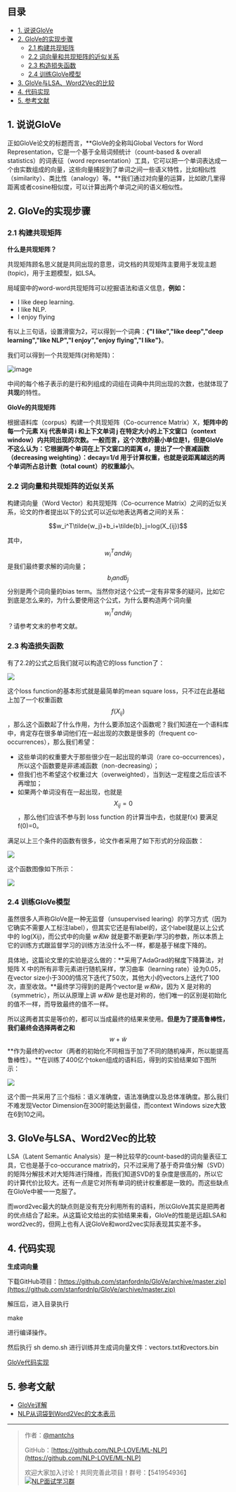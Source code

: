 ## 目录
- [1. 说说GloVe](#1-说说glove)
- [2. GloVe的实现步骤](#2-glove的实现步骤)
  - [2.1 构建共现矩阵](#21-构建共现矩阵)
  - [2.2 词向量和共现矩阵的近似关系](#22-词向量和共现矩阵的近似关系)
  - [2.3 构造损失函数](#23-构造损失函数)
  - [2.4 训练GloVe模型](#24-训练glove模型)
- [3. GloVe与LSA、Word2Vec的比较](#3-glove与lsaword2vec的比较)
- [4. 代码实现](https://github.com/NLP-LOVE/ML-NLP/blob/master/NLP/16.3%20GloVe/GloVe.ipynb)
- [5. 参考文献](#5-参考文献)

## 1. 说说GloVe

正如GloVe论文的标题而言，**GloVe的全称叫Global Vectors for Word Representation，它是一个基于全局词频统计（count-based & overall statistics）的词表征（word representation）工具，它可以把一个单词表达成一个由实数组成的向量，这些向量捕捉到了单词之间一些语义特性，比如相似性（similarity）、类比性（analogy）等。**我们通过对向量的运算，比如欧几里得距离或者cosine相似度，可以计算出两个单词之间的语义相似性。



## 2. GloVe的实现步骤

### 2.1 构建共现矩阵 

**什么是共现矩阵？**

共现矩阵顾名思义就是共同出现的意思，词文档的共现矩阵主要用于发现主题(topic)，用于主题模型，如LSA。

局域窗中的word-word共现矩阵可以挖掘语法和语义信息，**例如：**

- I like deep learning.	
- I like NLP.	
- I enjoy flying

有以上三句话，设置滑窗为2，可以得到一个词典：**{"I like","like deep","deep learning","like NLP","I enjoy","enjoy flying","I like"}**。

我们可以得到一个共现矩阵(对称矩阵)：

![image](https://wx2.sinaimg.cn/large/00630Defly1g2rwv1op5zj30q70c7wh2.jpg)

中间的每个格子表示的是行和列组成的词组在词典中共同出现的次数，也就体现了**共现**的特性。

**GloVe的共现矩阵**

根据语料库（corpus）构建一个共现矩阵（Co-ocurrence Matrix）X，**矩阵中的每一个元素 Xij 代表单词 i 和上下文单词 j 在特定大小的上下文窗口（context window）内共同出现的次数。**一般而言，这个次数的最小单位是1，但是GloVe不这么认为：它根据两个单词在上下文窗口的距离 d，提出了一个衰减函数（decreasing weighting）：decay=1/d 用于计算权重，也就是说**距离越远的两个单词所占总计数（total count）的权重越小**。



### 2.2 词向量和共现矩阵的近似关系

构建词向量（Word Vector）和共现矩阵（Co-ocurrence Matrix）之间的近似关系，论文的作者提出以下的公式可以近似地表达两者之间的关系：

$$w_i^T\tilde{w_j}+b_i+\tilde{b}_j=log(X_{ij})$$

其中，$$w_i^T and \tilde{w}_j$$是我们最终要求解的词向量；$$b_i and \tilde{b}_j$$分别是两个词向量的bias term。当然你对这个公式一定有非常多的疑问，比如它到底是怎么来的，为什么要使用这个公式，为什么要构造两个词向量 $$w_i^T and \tilde{w}_j$$？请参考文末的参考文献。



### 2.3 构造损失函数

有了2.2的公式之后我们就可以构造它的loss function了：

![](https://gitee.com/kkweishe/images/raw/master/ML/2019-8-24_10-11-53.png)

这个loss function的基本形式就是最简单的mean square loss，只不过在此基础上加了一个权重函数$$f(X_{ij})$$，那么这个函数起了什么作用，为什么要添加这个函数呢？我们知道在一个语料库中，肯定存在很多单词他们在一起出现的次数是很多的（frequent co-occurrences），那么我们希望：

- 这些单词的权重要大于那些很少在一起出现的单词（rare co-occurrences），所以这个函数要是非递减函数（non-decreasing）；
- 但我们也不希望这个权重过大（overweighted），当到达一定程度之后应该不再增加；
- 如果两个单词没有在一起出现，也就是$$X_{ij}=0$$，那么他们应该不参与到 loss function 的计算当中去，也就是f(x) 要满足 f(0)=0。

满足以上三个条件的函数有很多，论文作者采用了如下形式的分段函数：

![](https://gitee.com/kkweishe/images/raw/master/ML/2019-8-23_21-52-27.png)

这个函数图像如下所示：

![](http://www.fanyeong.com/wp-content/uploads/2019/08/zE6t1ig.jpg)



### 2.4 训练GloVe模型

虽然很多人声称GloVe是一种无监督（unsupervised learing）的学习方式（因为它确实不需要人工标注label），但其实它还是有label的，这个label就是以上公式中的 log(Xij)，而公式中的向量 $w和\tilde{w}$ 就是要不断更新/学习的参数，所以本质上它的训练方式跟监督学习的训练方法没什么不一样，都是基于梯度下降的。

具体地，这篇论文里的实验是这么做的：**采用了AdaGrad的梯度下降算法，对矩阵 X 中的所有非零元素进行随机采样，学习曲率（learning rate）设为0.05，在vector size小于300的情况下迭代了50次，其他大小的vectors上迭代了100次，直至收敛。**最终学习得到的是两个vector是 $w和\tilde{w}$，因为 X 是对称的（symmetric），所以从原理上讲 $w和\tilde{w}$ 是也是对称的，他们唯一的区别是初始化的值不一样，而导致最终的值不一样。

所以这两者其实是等价的，都可以当成最终的结果来使用。**但是为了提高鲁棒性，我们最终会选择两者之和**  $$w+\tilde{w}$$**作为最终的vector（两者的初始化不同相当于加了不同的随机噪声，所以能提高鲁棒性）。**在训练了400亿个token组成的语料后，得到的实验结果如下图所示：

![](http://www.fanyeong.com/wp-content/uploads/2019/08/X6eVUJJ.jpg)

这个图一共采用了三个指标：语义准确度，语法准确度以及总体准确度。那么我们不难发现Vector Dimension在300时能达到最佳，而context Windows size大致在6到10之间。



## 3. GloVe与LSA、Word2Vec的比较

LSA（Latent Semantic Analysis）是一种比较早的count-based的词向量表征工具，它也是基于co-occurance matrix的，只不过采用了基于奇异值分解（SVD）的矩阵分解技术对大矩阵进行降维，而我们知道SVD的复杂度是很高的，所以它的计算代价比较大。还有一点是它对所有单词的统计权重都是一致的。而这些缺点在GloVe中被一一克服了。

而word2vec最大的缺点则是没有充分利用所有的语料，所以GloVe其实是把两者的优点结合了起来。从这篇论文给出的实验结果来看，GloVe的性能是远超LSA和word2vec的，但网上也有人说GloVe和word2vec实际表现其实差不多。



## 4. 代码实现

**生成词向量**

下载GitHub项目：[https://github.com/stanfordnlp/GloVe/archive/master.zip](https://github.com/stanfordnlp/GloVe/archive/master.zip)

解压后，进入目录执行

make

进行编译操作。

然后执行 sh demo.sh 进行训练并生成词向量文件：vectors.txt和vectors.bin

[GloVe代码实现](https://github.com/NLP-LOVE/ML-NLP/blob/master/NLP/16.3%20GloVe/GloVe.ipynb)



## 5. 参考文献

- [GloVe详解](https://www.fanyeong.com/2018/02/19/glove-in-detail/)
- [NLP从词袋到Word2Vec的文本表示](https://blog.csdn.net/weixin_41510260/article/details/90046989)



------

> 作者：[@mantchs](https://github.com/NLP-LOVE/ML-NLP)
>
> GitHub：[https://github.com/NLP-LOVE/ML-NLP](https://github.com/NLP-LOVE/ML-NLP)
>
> 欢迎大家加入讨论！共同完善此项目！群号：【541954936】<a target="_blank" href="//shang.qq.com/wpa/qunwpa?idkey=863f915b9178560bd32ca07cd090a7d9e6f5f90fcff5667489697b1621cecdb3"><img border="0" src="http://pub.idqqimg.com/wpa/images/group.png" alt="NLP面试学习群" title="NLP面试学习群"></a>
